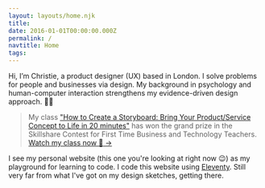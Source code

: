 ```yaml
---
layout: layouts/home.njk
title:
date: 2016-01-01T00:00:00.000Z
permalink: /
navtitle: Home
tags:
---
```

Hi, I’m Christie, a product designer (UX) based in London. I solve problems for people and businesses via design. My background in psychology and human-computer interaction strengthens my evidence-driven design approach. <span>&#x1F481;&#x200D;&#x2640;&#xFE0F;</span>

> My class  <a href="https://skl.sh/2TOE5Qc" target="_blank">"How to Create a Storyboard: Bring Your Product/Service Concept to Life in 20 minutes"</a> has won the grand prize in the Skillshare Contest for First Time Business and Technology Teachers.
<a href="https://skl.sh/2TOE5Qc" target="_blank">Watch my class now <span>&#x1F440;</span> →</a>

I see my personal website (this one you're looking at right now <span>&#128521;</span>) as my playground for learning to code. I code this website using <a href="https://www.11ty.dev/" target="_blank"> Eleventy</a>. Still very far from what I've got on my design sketches, getting there.
